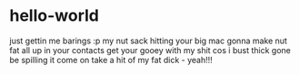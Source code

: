 # hello-world
just gettin me barings :p my nut sack hitting your big mac gonna make nut fat all up in your contacts get your gooey with my shit cos i bust thick gone be spilling it come on take a hit of my fat dick  - yeah!!!
